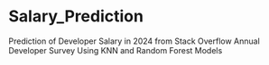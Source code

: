 # Salary_Prediction
Prediction of Developer Salary in 2024 from Stack Overflow Annual Developer Survey Using KNN and Random Forest Models
